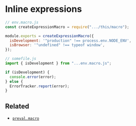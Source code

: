 # Inline expressions

```js
// env.macro.js
const createExpressionMacro = require(".../this/macro");

module.exports = createExpressionMacro({
  isDevelopment: '"production" !== process.env.NODE_ENV',
  isBrowser: '"undefined" !== typeof window',
});

// somefile.js
import { isDevelopment } from "...env.macro.js";

if (isDevelopment) {
  console.error(error);
} else {
  ErrorTracker.report(error);
}
```

## Related

- [`preval.macro`](https://github.com/kentcdodds/preval.macro)
